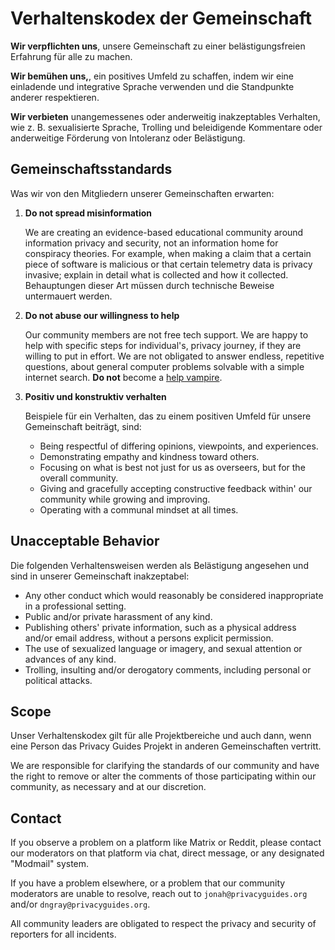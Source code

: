 # Verhaltenskodex der Gemeinschaft

**Wir verpflichten uns**, unsere Gemeinschaft zu einer belästigungsfreien Erfahrung für alle zu machen.

**Wir bemühen uns,**, ein positives Umfeld zu schaffen, indem wir eine einladende und integrative Sprache verwenden und die Standpunkte anderer respektieren.

**Wir verbieten** unangemessenes oder anderweitig inakzeptables Verhalten, wie z. B. sexualisierte Sprache, Trolling und beleidigende Kommentare oder anderweitige Förderung von Intoleranz oder Belästigung.

## Gemeinschaftsstandards

Was wir von den Mitgliedern unserer Gemeinschaften erwarten:

1. **Do not spread misinformation**

      We are creating an evidence-based educational community around information privacy and security, not an information home for conspiracy theories. For example, when making a claim that a certain piece of software is malicious or that certain telemetry data is privacy invasive; explain in detail what is collected and how it collected. Behauptungen dieser Art müssen durch technische Beweise untermauert werden.

2. **Do not abuse our willingness to help**

      Our community members are not free tech support. We are happy to help with specific steps for individual's, privacy journey, if they are willing to put in effort. We are not obligated to answer endless, repetitive questions, about general computer problems solvable with a simple internet search. **Do not** become a [help vampire](https://slash7.com/2006/12/22/vampires/).

3. **Positiv und konstruktiv verhalten**

      Beispiele für ein Verhalten, das zu einem positiven Umfeld für unsere Gemeinschaft beiträgt, sind:

      - Being respectful of differing opinions, viewpoints, and experiences.
      - Demonstrating empathy and kindness toward others.
      - Focusing on what is best not just for us as overseers, but for the overall community.
      - Giving and gracefully accepting constructive feedback within' our community while growing and improving.
      - Operating with a communal mindset at all times.

## Unacceptable Behavior

Die folgenden Verhaltensweisen werden als Belästigung angesehen und sind in unserer Gemeinschaft inakzeptabel:

- Any other conduct which would reasonably be considered inappropriate in a professional setting.
- Public and/or private harassment of any kind.
- Publishing others' private information, such as a physical address and/or email address, without a persons explicit permission.
- The use of sexualized language or imagery, and sexual attention or advances of any kind.
- Trolling, insulting and/or derogatory comments, including personal or political attacks.

## Scope

Unser Verhaltenskodex gilt für alle Projektbereiche und auch dann, wenn eine Person das Privacy Guides Projekt in anderen Gemeinschaften vertritt.

We are responsible for clarifying the standards of our community and have the right to remove or alter the comments of those participating within our community, as necessary and at our discretion.

## Contact

If you observe a problem on a platform like Matrix or Reddit, please contact our moderators on that platform via chat, direct message, or any designated "Modmail" system.

If you have a problem elsewhere, or a problem that our community moderators are unable to resolve, reach out to `jonah@privacyguides.org` and/or `dngray@privacyguides.org`.

All community leaders are obligated to respect the privacy and security of reporters for all incidents.
